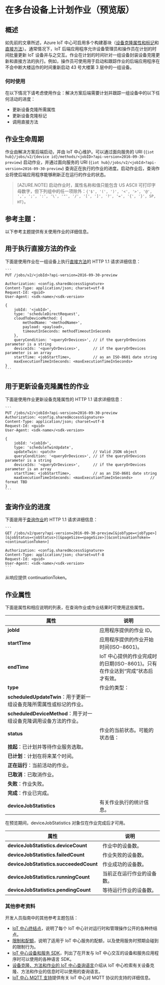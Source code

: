 <properties
 pageTitle="开发人员指南 - 作业 |Azure"
 description="Azure IoT 中心开发人员指南 - 计划要在连接到中心的多个设备上运行的作业"
 services="iot-hub"
 documentationCenter=".net"
 authors="juanjperez"
 manager="timlt"
 editor=""/>  


<tags
 ms.service="iot-hub"
 ms.devlang="multiple"
 ms.topic="article"
 ms.tgt_pltfrm="na"
 ms.workload="na"
 ms.date="09/30/2016"
 wacn.date="12/12/2016" 
 ms.author="juanpere"/>  


# 在多台设备上计划作业（预览版）

## 概述
如先前的文章所述，Azure IoT 中心可启用多个构建基块（[设备克隆属性和标记][lnk-twin-devguide]和[直接方法][lnk-dev-methods]）。通常情况下，IoT 后端应用程序允许设备管理员和操作员在计划的时间批量更新 IoT 设备并与之交互。作业在计划的时间针对一组设备封装设备克隆更新和直接方法的执行。例如，操作员可使用用于启动和跟踪作业的后端应用程序在不会中断大楼运作的时间重新启动 43 号大楼第 3 层中的一组设备。

### 何时使用
在以下情况下请考虑使用作业：解决方案后端需要计划并跟踪一组设备中的以下任何活动的进度：

- 更新设备克隆所需属性
- 更新设备克隆标记
- 调用直接方法

## 作业生命周期

作业由解决方案后端启动，并由 IoT 中心维护。可以通过面向服务的 URI (`{iot hub}/jobs/v2/{device id}/methods/<jobID>?api-version=2016-09-30-preview`) 启动作业，并通过面向服务的 URI (`{iot hub}/jobs/v2/<jobId>?api-version=2016-09-30-preview`) 查询正在执行的作业的进度。启动作业后，查询作业将使后端应用程序能够刷新正在运行的作业的状态。

> [AZURE.NOTE] 启动作业时，属性名称和值只能包含 US ASCII 可打印字母数字，但下列组中的任一项除外：``{'$', '(', ')', '<', '>', '@', ',', ';', ':', '\', '"', '/', '[', ']', '?', '=', '{', '}', SP, HT}``。

## 参考主题：
以下参考主题提供有关使用作业的详细信息。

## 用于执行直接方法的作业
下面是使用作业在一组设备上执行[直接方法][lnk-dev-methods]的 HTTP 1.1 请求详细信息：

    ```
    PUT /jobs/v2/<jobId>?api-version=2016-09-30-preview

    Authorization: <config.sharedAccessSignature>
    Content-Type: application/json; charset=utf-8
    Request-Id: <guid>
    User-Agent: <sdk-name>/<sdk-version>

    {
        jobId: '<jobId>',
        type: 'scheduleDirectRequest', 
        cloudToDeviceMethod: {
            methodName: '<methodName>',
            payload: <payload>,                 
            timeoutInSeconds: methodTimeoutInSeconds 
        },
        queryCondition: '<queryOrDevices>', // if the queryOrDevices parameter is a string
        deviceIds: '<queryOrDevices>',      // if the queryOrDevices parameter is an array
        startTime: <jobStartTime>,          // as an ISO-8601 date string
        maxExecutionTimeInSeconds: <maxExecutionTimeInSeconds>        
    }
    ```

## 用于更新设备克隆属性的作业
下面是使用作业更新设备克隆属性的 HTTP 1.1 请求详细信息：

    ```
    PUT /jobs/v2/<jobId>?api-version=2016-09-30-preview
    Authorization: <config.sharedAccessSignature>
    Content-Type: application/json; charset=utf-8
    Request-Id: <guid>
    User-Agent: <sdk-name>/<sdk-version>

    {
        jobId: '<jobId>',
        type: 'scheduleTwinUpdate', 
        updateTwin: <patch>                 // Valid JSON object
        queryCondition: '<queryOrDevices>', // if the queryOrDevices parameter is a string
        deviceIds: '<queryOrDevices>',      // if the queryOrDevices parameter is an array
        startTime: <jobStartTime>,          // as an ISO-8601 date string
        maxExecutionTimeInSeconds: <maxExecutionTimeInSeconds>        // format TBD
    }
    ```

## 查询作业的进度
下面是用于[查询作业][lnk-query]的 HTTP 1.1 请求详细信息：

    ```
    GET /jobs/v2/query?api-version=2016-09-30-preview[&jobType=<jobType>][&jobStatus=<jobStatus>][&pageSize=<pageSize>][&continuationToken=<continuationToken>]

    Authorization: <config.sharedAccessSignature>
    Content-Type: application/json; charset=utf-8
    Request-Id: <guid>
    User-Agent: <sdk-name>/<sdk-version>
    ```

从响应提供 continuationToken。

## 作业属性
下面是属性和相应说明的列表，在查询作业或作业结果时可使用这些属性。

| 属性 | 说明 |
| --- | --- |
| **jobId** |应用程序提供的作业 ID。 |
| **startTime** |应用程序提供的作业开始时间(ISO-8601)。 |
| **endTime** |IoT 中心提供的作业完成时的日期(ISO-8601)。只有在作业达到“完成”状态后才有效。 |
| **type** |作业的类型： |
| **scheduledUpdateTwin**：用于更新一组设备克隆所需属性或标记的作业。 | |
| **scheduledDeviceMethod**：用于对一组设备克隆调用设备方法的作业。 | |
| **status** |作业的当前状态。可能的状态值： |
| **挂起**：已计划并等待作业服务选取。 | |
| **已计划**：计划在将来某个时间。 | |
| **正在运行**：当前活动的作业。 | |
| **已取消**：已取消作业。 | |
| **失败**：作业失败。 | |
| **完成**：作业已完成。 | |
| **deviceJobStatistics** |有关作业执行的统计信息。 |

在预览期间，deviceJobStatistics 对象仅在作业完成后才可用。

| 属性 | 说明 |
| --- | --- |
| **deviceJobStatistics.deviceCount** |作业中的设备数。 |
| **deviceJobStatistics.failedCount** |作业失败的设备数。 |
| **deviceJobStatistics.succeededCount** |作业成功的设备数。 |
| **deviceJobStatistics.runningCount** |当前正在运行作业的设备数。 |
| **deviceJobStatistics.pendingCount** |等待运行作业的设备数。 |


### 其他参考资料

开发人员指南中的其他参考主题包括：

- [IoT 中心终结点][lnk-endpoints]，说明了每个 IoT 中心针对运行时和管理操作公开的各种终结点。
- [限制和配额][lnk-quotas]，说明了适用于 IoT 中心服务的配额，以及使用服务时预期会碰到的限制行为。
- [IoT 中心设备和服务 SDK][lnk-sdks]，列出了在开发与 IoT 中心交互的设备和服务应用程序时可以使用的各种语言 SDK。
- [设备克隆、方法和作业的 IoT 中心查询语言][lnk-query]介绍从 IoT 中心检索有关设备克隆、方法和作业的信息时可以使用的查询语言。
- [IoT 中心 MQTT 支持][lnk-devguide-mqtt]提供有关 IoT 中心对 MQTT 协议的支持的详细信息。


<!-- links and images -->


[lnk-endpoints]: /documentation/articles/iot-hub-devguide-endpoints/
[lnk-quotas]: /documentation/articles/iot-hub-devguide-quotas-throttling/
[lnk-sdks]: /documentation/articles/iot-hub-devguide-sdks/
[lnk-query]: /documentation/articles/iot-hub-devguide-query-language/
[lnk-devguide-mqtt]: /documentation/articles/iot-hub-mqtt-support/
[lnk-c2d-methods]: /documentation/articles/iot-hub-node-node-direct-methods/
[lnk-dev-methods]: /documentation/articles/iot-hub-devguide-direct-methods/
[lnk-get-started-twin]: /documentation/articles/iot-hub-node-node-twin-getstarted/
[lnk-twin-devguide]: /documentation/articles/iot-hub-devguide-device-twins/

<!---HONumber=Mooncake_1205_2016-->
